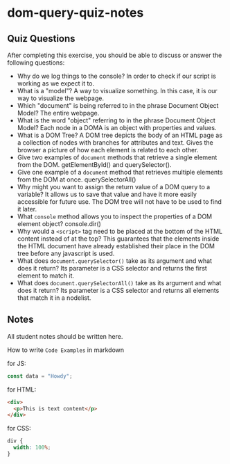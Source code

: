 # dom-query-quiz-notes

## Quiz Questions

After completing this exercise, you should be able to discuss or answer the following questions:

- Why do we log things to the console?
In order to check if our script is working as we expect it to.
- What is a "model"?
A way to visualize something. In this case, it is our way to visualize the webpage.
- Which "document" is being referred to in the phrase Document Object Model?
The entire webpage.
- What is the word "object" referring to in the phrase Document Object Model?
Each node in a DOMA is an object with properties and values.
- What is a DOM Tree?
A DOM tree depicts the body of an HTML page as a collection of nodes with branches for attributes and text. Gives the browser a picture of how each element is related to each other.
- Give two examples of `document` methods that retrieve a single element from the DOM.
getElementById() and querySelector().
- Give one example of a `document` method that retrieves multiple elements from the DOM at once.
querySelectorAll()
- Why might you want to assign the return value of a DOM query to a variable?
It allows us to save that value and have it more easily accessible for future use. The DOM tree will not have to be used to find it later.
- What `console` method allows you to inspect the properties of a DOM element object?
console.dir()
- Why would a `<script>` tag need to be placed at the bottom of the HTML content instead of at the top?
This guarantees that the elements inside the HTML document have already established their place in the DOM tree before any javascript is used.
- What does `document.querySelector()` take as its argument and what does it return?
Its parameter is a CSS selector and returns the first element to match it.
- What does `document.querySelectorAll()` take as its argument and what does it return?
Its parameter is a CSS selector and returns all elements that match it in a nodelist.

## Notes

All student notes should be written here.


How to write `Code Examples` in markdown

for JS:

```javascript
const data = "Howdy";
```

for HTML:

```html
<div>
  <p>This is text content</p>
</div>
```

for CSS:

```css
div {
  width: 100%;
}
```
